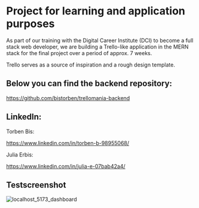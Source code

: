 # Project for learning and application purposes

As part of our training with the Digital Career Institute (DCI) to become a full stack web developer, we are building a Trello-like application in the MERN stack for the final project over a period of approx. 7 weeks.

Trello serves as a source of inspiration and a rough design template.

## Below you can find the backend repository:

https://github.com/bistorben/trellomania-backend

## LinkedIn:

Torben Bis: 

https://www.linkedin.com/in/torben-b-98955068/


Julia Erbis: 

https://www.linkedin.com/in/julia-e-07bab42a4/

## Testscreenshot

![localhost_5173_dashboard](https://github.com/user-attachments/assets/ef205213-a142-4f1a-8ae5-52b0c3ce0f70)
